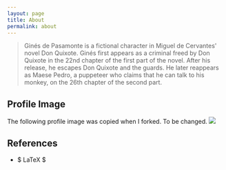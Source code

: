 ```yaml
---
layout: page
title: About
permalink: about
---
```


> Ginés de Pasamonte is a fictional character in Miguel de Cervantes' novel Don Quixote. Ginés first appears as a criminal freed by Don Quixote in the 22nd chapter of the first part of the novel. After his release, he escapes Don Quixote and the guards. He later reappears as Maese Pedro, a puppeteer who claims that he can talk to his monkey, on the 26th chapter of the second part. 

## Profile Image

The following profile image was copied when I forked. To be changed.
<img class="mx-auto w-1/2" src="{{site.baseurl}}/assets/img/279.png">

## References

 - $ LaTeX $
